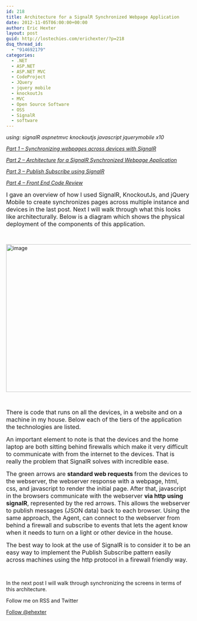 ```yaml
---
id: 218
title: Architecture for a SignalR Synchronized Webpage Application
date: 2012-11-05T06:00:00+00:00
author: Eric Hexter
layout: post
guid: http://lostechies.com/erichexter/?p=218
dsq_thread_id:
  - "914692179"
categories:
  - .NET
  - ASP.NET
  - ASP.NET MVC
  - CodeProject
  - JQuery
  - jquery mobile
  - knockoutJs
  - MVC
  - Open Source Software
  - OSS
  - SignalR
  - software
---
```

_using: signalR aspnetmvc knockoutjs javascript jquerymobile x10_

_[Part 1 – Synchronizing webpages across devices with SignalR](http://lostechies.com/erichexter/2012/10/30/synchronizing-webpages-across-devices-home-automation/)_
  
_[Part 2 – Architecture for a SignalR Synchronized Webpage Application](http://lostechies.com/erichexter/2012/11/05/architecture-for-a-signalr-synchronized-webpage-application-part-2/)_
  
_[Part 3 – Publish Subscribe using SignalR](http://lostechies.com/erichexter/2012/11/08/publish-and-subscribe-using-signalr-in-home-automation-part-3/)_
  
_[Part 4 – Front End Code Review](http://lostechies.com/erichexter/2012/11/12/code-review-of-a-publishsubscribe-architecture-using-signalr-in-home-automation-part-4/)_

<span style="font-size: medium;">I gave an overview of how I used SignalR, KnockoutJs, and jQuery Mobile to create synchronizes pages across multiple instance and devices in the last post. Next I will walk through what this looks like architecturally. Below is a diagram which shows the physical deployment of the components of this application.</span>

&nbsp;

[<img style="background-image: none; padding-left: 0px; padding-right: 0px; display: inline; padding-top: 0px; border-width: 0px;" title="image" src="http://lostechies.com/erichexter/files/2012/11/image_thumb1.png" alt="image" width="563" height="403" border="0" />](http://lostechies.com/erichexter/files/2012/11/image1.png)

&nbsp;

<span style="font-size: medium;">There is code that runs on all the devices, in a website and on a machine in my house. Below each of the tiers of the application the technologies are listed. </span>

<span style="font-size: medium;">An important element to note is that the devices and the home laptop are both sitting behind firewalls which make it very difficult to communicate with from the internet to the devices. That is really the problem that SignalR solves with incredible ease. </span>

<span style="font-size: medium;">The green arrows are <strong>standard web requests </strong>from the devices to the webserver, the webserver response with a webpage, html, css, and javascript to render the initial page. After that, javascript in the browsers communicate with the webserver <strong>via http using signalR</strong>, represented by the red arrows. This allows the webserver to publish messages (JSON data) back to each browser. Using the same approach, the Agent, can connect to the webserver from behind a firewall and subscribe to events that lets the agent know when it needs to turn on a light or other device in the house. </span>

<span style="font-size: medium;">The best way to look at the use of SignalR is to consider it to be an easy way to implement the Publish Subscribe pattern easily across machines using the http protocol in a firewall friendly way. </span>

&nbsp;

In the next post I will walk through synchronizing the screens in terms of this architecture.

Follow me on RSS and Twitter
  
<a href="https://twitter.com/ehexter" style="float:left;valign:top" class="twitter-follow-button" data-show-count="false" data-size="large">Follow @ehexter</a><a style="float:left" href="http://feeds.feedburner.com/EricHexter" title="Subscribe to my feed" rel="alternate" type="application/rss+xml"><img src="http://www.feedburner.com/fb/images/pub/feed-icon32x32.png" alt="" style="border:0;padding-right:10px" /></a>